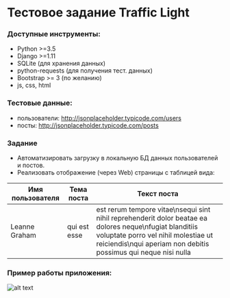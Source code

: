 # Тестовое задание Traffic Light

### Доступные инструменты:
- Python >=3.5
- Django >=1.11
- SQLite (для хранения данных)
- python-requests (для получения тест. данных)
- Bootstrap >= 3 (по желанию)
- js, css, html

### Тестовые данные:
- пользователи: http://jsonplaceholder.typicode.com/users
- посты: http://jsonplaceholder.typicode.com/posts

### Задание
- Автоматизировать загрузку в локальную БД данных пользователей и постов.
- Реализовать отображение (через Web) страницы с таблицей вида:

| Имя пользователя  | Тема поста    | Текст поста                        |
| ----------------- | ------------- | ---------------------------------- |
| Leanne Graham     | qui est esse  | est rerum tempore vitae\nsequi sint nihil reprehenderit dolor beatae ea dolores neque\nfugiat blanditiis voluptate porro vel nihil molestiae ut reiciendis\nqui aperiam non debitis possimus qui neque nisi nulla |

### Пример работы приложения:
![alt text](https://imgur.com/znnQZ9A)
